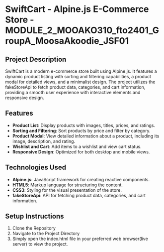 # SwiftCart - Alpine.js E-Commerce Store - MODULE_2_MOOAKO310_fto2401_GroupA_MoosaAkoodie_JSF01

## Project Description

SwiftCart is a modern e-commerce store built using Alpine.js. It features a dynamic product listing with sorting and filtering capabilities, a product modal for detailed views, and a minimalist design. The project utilizes the fakeStoreApi to fetch product data, categories, and cart information, providing a smooth user experience with interactive elements and responsive design.

## Features

- **Product List**: Display products with images, titles, prices, and ratings.
- **Sorting and Filtering**: Sort products by price and filter by category.
- **Product Modal**: View detailed information about a product, including its image, description, and rating.
- **Wishlist and Cart**: Add items to a wishlist and view cart status.
- **Responsive Design**: Optimized for both desktop and mobile views.

## Technologies Used

- **Alpine.js**: JavaScript framework for creating reactive components.
- **HTML5**: Markup language for structuring the content.
- **CSS3**: Styling for the visual presentation of the store.
- **fakeStoreApi**: API for fetching product data, categories, and cart information.

## Setup Instructions

1. Clone the Repository
2. Navigate to the Project Directory
3. Simply open the index.html file in your preferred web browser(live server) to view the project.
